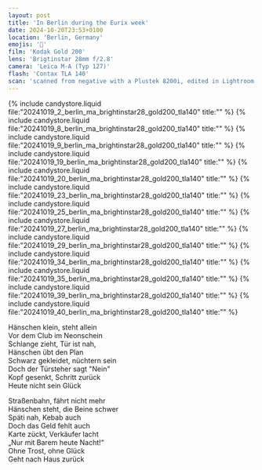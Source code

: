 ```yaml
---
layout: post
title: 'In Berlin during the Eurix week'
date: 2024-10-20T23:53+0100
location: 'Berlin, Germany'
emojis: '🔞'
film: 'Kodak Gold 200'
lens: 'Brigtinstar 28mm f/2.8'
camera: 'Leica M-A (Typ 127)'
flash: 'Contax TLA 140'
scan: 'scanned from negative with a Plustek 8200i, edited in Lightroom'
---
```


{% include candystore.liquid file:"20241019_2_berlin_ma_brightinstar28_gold200_tla140" title:"" %}
{% include candystore.liquid file:"20241019_8_berlin_ma_brightinstar28_gold200_tla140" title:"" %}
{% include candystore.liquid file:"20241019_9_berlin_ma_brightinstar28_gold200_tla140" title:"" %}
{% include candystore.liquid file:"20241019_19_berlin_ma_brightinstar28_gold200_tla140" title:"" %}
{% include candystore.liquid file:"20241019_20_berlin_ma_brightinstar28_gold200_tla140" title:"" %}
{% include candystore.liquid file:"20241019_23_berlin_ma_brightinstar28_gold200_tla140" title:"" %}
{% include candystore.liquid file:"20241019_25_berlin_ma_brightinstar28_gold200_tla140" title:"" %}
{% include candystore.liquid file:"20241019_27_berlin_ma_brightinstar28_gold200_tla140" title:"" %}
{% include candystore.liquid file:"20241019_29_berlin_ma_brightinstar28_gold200_tla140" title:"" %}
{% include candystore.liquid file:"20241019_34_berlin_ma_brightinstar28_gold200_tla140" title:"" %}
{% include candystore.liquid file:"20241019_35_berlin_ma_brightinstar28_gold200_tla140" title:"" %}
{% include candystore.liquid file:"20241019_39_berlin_ma_brightinstar28_gold200_tla140" title:"" %}
{% include candystore.liquid file:"20241019_40_berlin_ma_brightinstar28_gold200_tla140" title:"" %}

<p>Hänschen klein, steht allein<br />
Vor dem Club im Neonschein<br />
Schlange zieht, Tür ist nah,<br />
Hänschen übt den Plan<br />
Schwarz gekleidet, nüchtern sein<br />
Doch der Türsteher sagt "Nein"<br />
Kopf gesenkt, Schritt zurück<br />
Heute nicht sein Glück</p>

<p>Straßenbahn, fährt nicht mehr<br />
Hänschen steht, die Beine schwer<br />
Späti nah, Kebab auch<br />
Doch das Geld fehlt auch<br />
Karte zückt, Verkäufer lacht<br />
„Nur mit Barem heute Nacht!“<br />
Ohne Trost, ohne Glück<br />
Geht nach Haus zurück</p>
